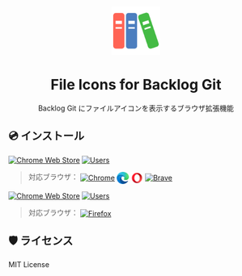 <p align="center"><img src="assets/icon.png" width="96"></p>
<h1 align="center">File Icons for Backlog Git</h1>

<p align="center">
Backlog Git にファイルアイコンを表示するブラウザ拡張機能
</p>

## 💿 インストール

[link-chrome]: https://chromewebstore.google.com/detail/caofchgmaapaimkghakiclhlbefjjfbk 'Chrome Web Store'
[link-firefox]: https://addons.mozilla.org/ja/firefox/addon/x2b/ 'Firefox Browser Add-ons'

[<img src="https://img.shields.io/chrome-web-store/v/caofchgmaapaimkghakiclhlbefjjfbk?style=for-the-badge&logo=Google%20Chrome&logoColor=ffffff&label=Chrome%20Web%20Store&color=4285F4" alt="Chrome Web Store" valign="middle">][link-chrome]
[<img src="https://img.shields.io/chrome-web-store/users/caofchgmaapaimkghakiclhlbefjjfbk?style=for-the-badge" alt="Users" valign="middle">][link-chrome]

> 対応ブラウザ：
[<img src="https://raw.githubusercontent.com/alrra/browser-logos/90fdf03c/src/chrome/chrome.svg" width="24" alt="Chrome" valign="middle">][link-chrome]
[<img src="https://raw.githubusercontent.com/alrra/browser-logos/90fdf03c/src/edge/edge.svg" width="24" alt="Edge" valign="middle">][link-chrome]
[<img src="https://raw.githubusercontent.com/alrra/browser-logos/90fdf03c/src/opera/opera.svg" width="24" alt="Opera" valign="middle">][link-chrome]
[<img src="https://raw.githubusercontent.com/alrra/browser-logos/90fdf03c/src/brave/brave.svg" width="24" alt="Brave" valign="middle">][link-chrome]

[<img src="https://img.shields.io/amo/v/x2b?style=for-the-badge&logo=Google%20Chrome&logoColor=ffffff&label=Chrome%20Web%20Store&color=4285F4" alt="Chrome Web Store" valign="middle">][link-chrome]
[<img src="https://img.shields.io/amo/users/x2b?style=for-the-badge" alt="Users" valign="middle">][link-chrome]

> 対応ブラウザ：
[<img src="https://raw.githubusercontent.com/alrra/browser-logos/90fdf03c/src/firefox/firefox.svg" width="24" alt="Firefox" valign="middle">][link-firefox]

## 🛡️ ライセンス

MIT License

